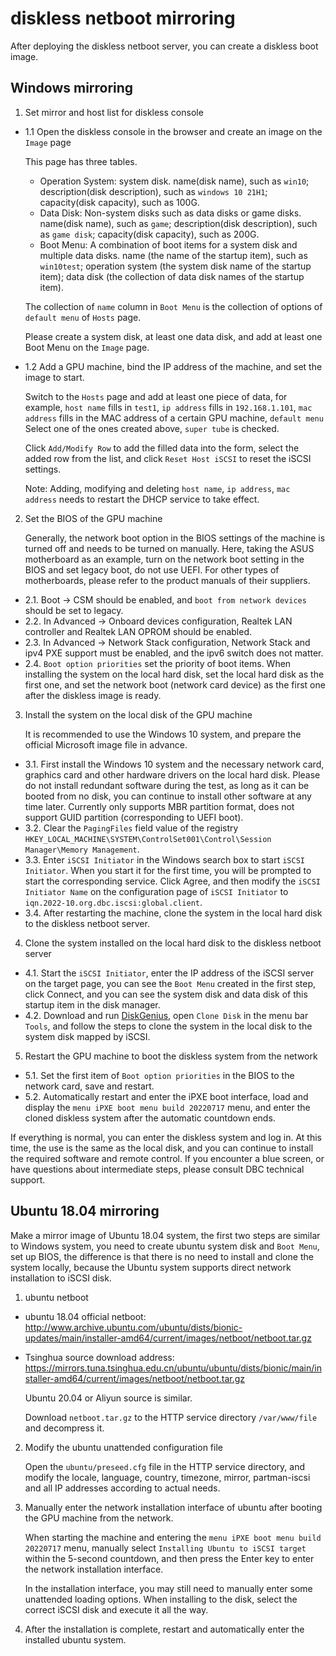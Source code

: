 # diskless netboot mirroring

After deploying the diskless netboot server, you can create a diskless boot image.

## Windows mirroring

1. Set mirror and host list for diskless console
  - 1.1 Open the diskless console in the browser and create an image on the `Image` page

    This page has three tables.

    - Operation System: system disk. name(disk name), such as `win10`; description(disk description), such as `windows 10 21H1`; capacity(disk capacity), such as 100G.
    - Data Disk: Non-system disks such as data disks or game disks. name(disk name), such as `game`; description(disk description), such as `game disk`; capacity(disk capacity), such as 200G.
    - Boot Menu: A combination of boot items for a system disk and multiple data disks. name (the name of the startup item), such as `win10test`; operation system (the system disk name of the startup item); data disk (the collection of data disk names of the startup item).

    The collection of `name` column in `Boot Menu` is the collection of options of `default menu` of `Hosts` page.

    Please create a system disk, at least one data disk, and add at least one Boot Menu on the `Image` page.

  - 1.2 Add a GPU machine, bind the IP address of the machine, and set the image to start.

    Switch to the `Hosts` page and add at least one piece of data, for example, `host name` fills in `test1`, `ip address` fills in `192.168.1.101`, `mac address` fills in the MAC address of a certain GPU machine, `default menu` Select one of the ones created above, `super tube` is checked.

    Click `Add/Modify Row` to add the filled data into the form, select the added row from the list, and click `Reset Host iSCSI` to reset the iSCSI settings.

    Note: Adding, modifying and deleting `host name`, `ip address`, `mac address` needs to restart the DHCP service to take effect.

2. Set the BIOS of the GPU machine

    Generally, the network boot option in the BIOS settings of the machine is turned off and needs to be turned on manually. Here, taking the ASUS motherboard as an example, turn on the network boot setting in the BIOS and set legacy boot, do not use UEFI. For other types of motherboards, please refer to the product manuals of their suppliers.

  - 2.1. Boot -> CSM should be enabled, and `boot from network devices` should be set to legacy.
  - 2.2. In Advanced -> Onboard devices configuration, Realtek LAN controller and Realtek LAN OPROM should be enabled.
  - 2.3. In Advanced -> Network Stack configuration, Network Stack and ipv4 PXE support must be enabled, and the ipv6 switch does not matter.
  - 2.4. `Boot option priorities` set the priority of boot items. When installing the system on the local hard disk, set the local hard disk as the first one, and set the network boot (network card device) as the first one after the diskless image is ready.

3. Install the system on the local disk of the GPU machine

    It is recommended to use the Windows 10 system, and prepare the official Microsoft image file in advance.

  - 3.1. First install the Windows 10 system and the necessary network card, graphics card and other hardware drivers on the local hard disk. Please do not install redundant software during the test, as long as it can be booted from no disk, you can continue to install other software at any time later. Currently only supports MBR partition format, does not support GUID partition (corresponding to UEFI boot).
  - 3.2. Clear the `PagingFiles` field value of the registry `HKEY_LOCAL_MACHINE\SYSTEM\ControlSet001\Control\Session Manager\Memory Management`.
  - 3.3. Enter `iSCSI Initiator` in the Windows search box to start `iSCSI Initiator`. When you start it for the first time, you will be prompted to start the corresponding service. Click Agree, and then modify the `iSCSI Initiator Name` on the configuration page of `iSCSI Initiator` to `iqn.2022-10.org.dbc.iscsi:global.client`.
  - 3.4. After restarting the machine, clone the system in the local hard disk to the diskless netboot server.

4. Clone the system installed on the local hard disk to the diskless netboot server

  - 4.1. Start the `iSCSI Initiator`, enter the IP address of the iSCSI server on the target page, you can see the `Boot Menu` created in the first step, click Connect, and you can see the system disk and data disk of this startup item in the disk manager.
  - 4.2. Download and run [DiskGenius](https://www.diskgenius.cn/), open `Clone Disk` in the menu bar `Tools`, and follow the steps to clone the system in the local disk to the system disk mapped by iSCSI.

5. Restart the GPU machine to boot the diskless system from the network

  - 5.1. Set the first item of `Boot option priorities` in the BIOS to the network card, save and restart.
  - 5.2. Automatically restart and enter the iPXE boot interface, load and display the `menu iPXE boot menu build 20220717` menu, and enter the cloned diskless system after the automatic countdown ends.

If everything is normal, you can enter the diskless system and log in. At this time, the use is the same as the local disk, and you can continue to install the required software and remote control. If you encounter a blue screen, or have questions about intermediate steps, please consult DBC technical support.

## Ubuntu 18.04 mirroring

Make a mirror image of Ubuntu 18.04 system, the first two steps are similar to Windows system, you need to create ubuntu system disk and `Boot Menu`, set up BIOS, the difference is that there is no need to install and clone the system locally, because the Ubuntu system supports direct network installation to iSCSI disk.

1. ubuntu netboot

- ubuntu 18.04 official netboot: http://www.archive.ubuntu.com/ubuntu/dists/bionic-updates/main/installer-amd64/current/images/netboot/netboot.tar.gz
- Tsinghua source download address: https://mirrors.tuna.tsinghua.edu.cn/ubuntu/ubuntu/dists/bionic/main/installer-amd64/current/images/netboot/netboot.tar.gz

    Ubuntu 20.04 or Aliyun source is similar.

    Download `netboot.tar.gz` to the HTTP service directory `/var/www/file` and decompress it.

2. Modify the ubuntu unattended configuration file

    Open the `ubuntu/preseed.cfg` file in the HTTP service directory, and modify the locale, language, country, timezone, mirror, partman-iscsi and all IP addresses according to actual needs.

3. Manually enter the network installation interface of ubuntu after booting the GPU machine from the network.

    When starting the machine and entering the `menu iPXE boot menu build 20220717` menu, manually select `Installing Ubuntu to iSCSI target` within the 5-second countdown, and then press the Enter key to enter the network installation interface.

    In the installation interface, you may still need to manually enter some unattended loading options. When installing to the disk, select the correct iSCSI disk and execute it all the way.

4. After the installation is complete, restart and automatically enter the installed ubuntu system.

